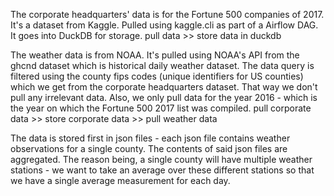 The corporate headquarters' data is for the Fortune 500 companies of 2017.
It's a dataset from Kaggle.
Pulled using kaggle.cli as part of a Airflow DAG.
It goes into DuckDB for storage.
pull data >> store data in duckdb

The weather data is from NOAA.
It's pulled using NOAA's API from the ghcnd dataset which is historical daily weather dataset.
The data query is filtered using the county fips codes (unique identifiers for US counties) which we get from the corporate headquarters dataset. That way we don't pull any irrelevant data.
Also, we only pull data for the year 2016 - which is the year on which the Fortune 500 2017 list was compiled.
pull corporate data >> store corporate data >> pull weather data

The data is stored first in json files - each json file contains weather observations for a single county. The contents of said json files are aggregated. The reason being, a single county will have multiple weather stations - we want to take an average over these different stations so that we have a single average measurement for each day.
